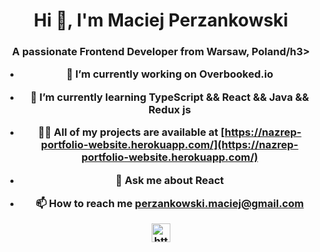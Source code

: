 <h1 align="center">Hi 👋, I'm Maciej Perzankowski</h1>
<h3 align="center">A passionate Frontend Developer from Warsaw, Poland/h3>

- 🔭 I’m currently working on **Overbooked.io**

- 🌱 I’m currently learning **TypeScript && React && Java** && Redux js

- 👨‍💻 All of my projects are available at [https://nazrep-portfolio-website.herokuapp.com/](https://nazrep-portfolio-website.herokuapp.com/)

- 💬 Ask me about **React**

- 📫 How to reach me **perzankowski.maciej@gmail.com**


<p align="center">
<a href="https://www.linkedin.com/in/maciej-perzankowski/" target="blank"><img align="center" src="https://cdn.jsdelivr.net/npm/simple-icons@3.0.1/icons/linkedin.svg" alt="https://www.linkedin.com/in/maciej-perzankowski/" height="30" width="30" /></a>
</p>


